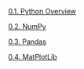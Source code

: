[0.1. Python Overview](https://www.kaggle.com/code/tanzilakehkashan/pythonoverview)

[0.2. NumPy](https://www.kaggle.com/code/tanzilakehkashan/numpy)

[0.3. Pandas](https://www.kaggle.com/code/tanzilakehkashan/pandas)

[0.4. MatPlotLib](https://www.kaggle.com/code/tanzilakehkashan/matplotlib)
